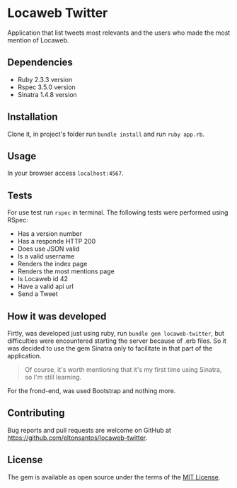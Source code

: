 # Locaweb Twitter

Application that list tweets most relevants and the users who made the most mention of Locaweb.

## Dependencies

- Ruby 2.3.3 version
- Rspec 3.5.0 version
- Sinatra 1.4.8 version

## Installation

Clone it, in project's folder run `bundle install` and run `ruby app.rb`.

## Usage

In your browser access `localhost:4567`.

## Tests

For use test run `rspec` in terminal.
The following tests were performed using RSpec:
- Has a version number
- Has a responde HTTP 200
- Does use JSON valid
- Is a valid username
- Renders the index page
- Renders the most mentions page
- Is Locaweb id 42
- Have a valid api url
- Send a Tweet

## How it was developed 

Firtly, was developed just using ruby, run `bundle gem locaweb-twitter`, but difficulties were encountered starting the server because of .erb files. So it was decided to use the gem Sinatra only to facilitate in that part of the application.
>Of course, it's worth mentioning that it's my first time using Sinatra, so I'm still learning.

For the frond-end, was used Bootstrap and nothing more.

## Contributing

Bug reports and pull requests are welcome on GitHub at https://github.com/eltonsantos/locaweb-twitter.

## License

The gem is available as open source under the terms of the [MIT License](http://opensource.org/licenses/MIT).